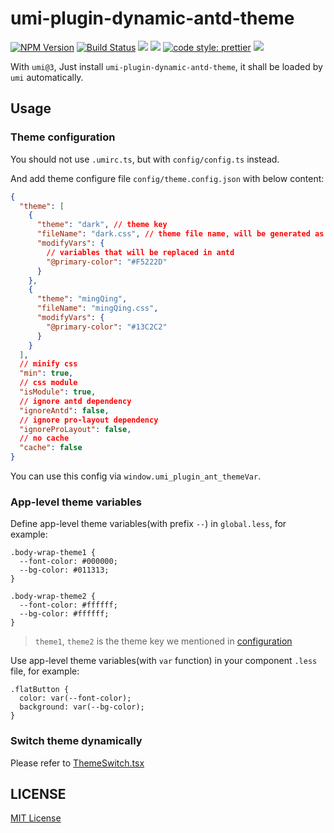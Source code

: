 # umi-plugin-dynamic-antd-theme

[![NPM Version][npm-image]][npm-url]
[![Build Status][travis-image]][travis-url]
![][david-url]
![][dt-url]
[![code style: prettier][prettier-image]][prettier-url]
![][license-url]

With `umi@3`, Just install `umi-plugin-dynamic-antd-theme`, it shall be loaded by `umi` automatically.

## Usage

### Theme configuration

You should not use `.umirc.ts`, but with `config/config.ts` instead.

And add theme configure file `config/theme.config.json` with below content:

```json
{
  "theme": [
    {
      "theme": "dark", // theme key
      "fileName": "dark.css", // theme file name, will be generated as static assets
      "modifyVars": {
        // variables that will be replaced in antd
        "@primary-color": "#F5222D"
      }
    },
    {
      "theme": "mingQing",
      "fileName": "mingQing.css",
      "modifyVars": {
        "@primary-color": "#13C2C2"
      }
    }
  ],
  // minify css
  "min": true,
  // css module
  "isModule": true,
  // ignore antd dependency
  "ignoreAntd": false,
  // ignore pro-layout dependency
  "ignoreProLayout": false,
  // no cache
  "cache": false
}
```

You can use this config via `window.umi_plugin_ant_themeVar`.

### App-level theme variables

Define app-level theme variables(with prefix `--`) in `global.less`, for example:

```less
.body-wrap-theme1 {
  --font-color: #000000;
  --bg-color: #011313;
}

.body-wrap-theme2 {
  --font-color: #ffffff;
  --bg-color: #ffffff;
}
```

> `theme1`, `theme2` is the theme key we mentioned in [configuration](#theme-configuration)

Use app-level theme variables(with `var` function) in your component `.less` file, for example:

```less
.flatButton {
  color: var(--font-color);
  background: var(--bg-color);
}
```

### Switch theme dynamically

Please refer to [ThemeSwitch.tsx](https://github.com/DFocusGroup/generator-umi/blob/master/generators/app/templates/src/components/buttons/ThemeSwitch/index.tsx)

## LICENSE

[MIT License](https://raw.githubusercontent.com/leftstick/umi-plugin-dynamic-antd-theme/master/LICENSE)

[npm-url]: https://npmjs.org/package/umi-plugin-dynamic-antd-theme
[npm-image]: https://badge.fury.io/js/umi-plugin-dynamic-antd-theme.png
[david-url]: https://david-dm.org/leftstick/umi-plugin-dynamic-antd-theme.png
[travis-image]: https://www.travis-ci.org/leftstick/umi-plugin-dynamic-antd-theme.svg?branch=master
[travis-url]: https://travis-ci.com/leftstick/umi-plugin-dynamic-antd-theme
[dt-url]: https://img.shields.io/npm/dt/umi-plugin-dynamic-antd-theme.svg
[license-url]: https://img.shields.io/github/license/leftstick/umi-plugin-dynamic-antd-theme
[prettier-image]: https://img.shields.io/badge/code_style-prettier-ff69b4.svg
[prettier-url]: https://github.com/prettier/prettier
